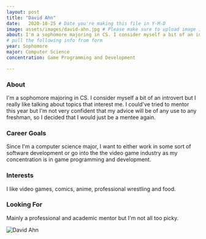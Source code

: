 ```yaml
---
layout: post
title: "David Ahn"
date:   2020-10-25 # Date you're making this file in Y-M-D
image: assets/images/david-ahn.jpg # Please make sure to upload image in /assets/images/fname-lastname.ext format 
about: I'm a sophomore majoring in CS. I consider myself a bit of an introvert but I really like talking about topics that interest me. I could've tried to mentor this year but I'm not very confident that my advice will be of any use to any freshman, so I decided that I would just be a mentee again. # "Briefly describe yourself"
# pull the following info from form
year: Sophomore 
major: Computer Science
concentration: Game Programming and Development

---
```


### About

I'm a sophomore majoring in CS. I consider myself a bit of an introvert but I really like talking about topics that interest me. I could've tried to mentor this year but I'm not very confident that my advice will be of any use to any freshman, so I decided that I would just be a mentee again.

### Career Goals

Since I'm a computer science major, I want to either work in some sort of software development or go into the the video game industry as my concentration is in game programming and development.

### Interests

I like video games, comics, anime, professional wrestling and food.

### Looking For

Mainly a professional and academic mentor but I'm not all too picky.

<div class="text-center my-5">
    <img src="{{ "assets/images/david-ahn.jpg" | absolute_url }}" alt="David Ahn" class="rounded post-img" />
</div>